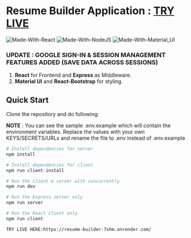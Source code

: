 # Resume Builder Application : [TRY LIVE ](https://resume-builder-7xhm.onrender.com/ "Live Website")

![Made-With-React](https://img.shields.io/badge/Made_with-React-informational?style=for-the-badge&logo=react) ![Made-With-NodeJS](https://img.shields.io/badge/Made_with-NodeJS-informational?style=for-the-badge&logo=javascript) ![Made-With-Material_UI](https://img.shields.io/badge/Made_with-Material_UI-informational?style=for-the-badge&logo=material-ui)

### UPDATE : GOOGLE SIGN-IN & SESSION MANAGEMENT FEATURES ADDED (SAVE DATA ACROSS SESSIONS)

1. **React** for Frontend and **Express** as Middleware.
2. **Material UI** and **React-Bootstrap** for styling.

## Quick Start

Clone the repository and do following:

**NOTE** : You can see the sample .env.example which will contain the environment variables. Replace the values with your own KEYS/SECRETS/URLs and rename the file to .env instead of .env.example

```bash
# Install dependencies for server
npm install

# Install dependencies for client
npm run client-install

# Run the client & server with concurrently
npm run dev

# Run the Express server only
npm run server

# Run the React client only
npm run client

TRY LIVE HERE:https://resume-builder-7xhm.onrender.com/
